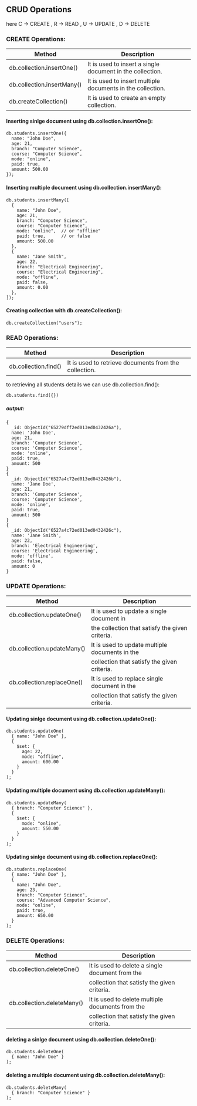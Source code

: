 ## CRUD Operations


here C -> CREATE , R -> READ , U -> UPDATE , D -> DELETE


### CREATE Operations:


| Method                    | Description                                               |
| -----------               | -----------                                               |
| db.collection.insertOne()	| It is used to insert a single document in the collection. |
| db.collection.insertMany()| It is used to insert multiple documents in the collection.|
| db.createCollection()     | It is used to create an empty collection.                 |



#### Inserting sinlge document using db.collection.insertOne():

```
db.students.insertOne({
  name: "John Doe",
  age: 21,
  branch: "Computer Science",
  course: "Computer Science",
  mode: "online",  
  paid: true,      
  amount: 500.00
});
```

#### Inserting multiple document using db.collection.insertMany():

```
db.students.insertMany([
  {
    name: "John Doe",
    age: 21,
    branch: "Computer Science",
    course: "Computer Science",
    mode: "online",  // or "offline"
    paid: true,      // or false
    amount: 500.00
  },
  {
    name: "Jane Smith",
    age: 22,
    branch: "Electrical Engineering",
    course: "Electrical Engineering",
    mode: "offline",
    paid: false,
    amount: 0.00
  },
]);
```
#### Creating collection with db.createCollection():

```
db.createCollection("users");

```

### READ Operations:

|Method	                | Description                                          |
|------                 | -----------                                          |
|db.collection.find()	| It is used to retrieve documents from the collection.|


to retrieving all students details we can use db.collection.find():

```
db.students.find({})

```

##### output:

```
{
  _id: ObjectId("65279dff2ed013ed0432426a"),
  name: 'John Doe',
  age: 21,
  branch: 'Computer Science',
  course: 'Computer Science',
  mode: 'online',
  paid: true,
  amount: 500
}
{
  _id: ObjectId("6527a4c72ed013ed0432426b"),
  name: 'Jane Doe',
  age: 21,
  branch: 'Computer Science',
  course: 'Computer Science',
  mode: 'online',
  paid: true,
  amount: 500
}
{
  _id: ObjectId("6527a4c72ed013ed0432426c"),
  name: 'Jane Smith',
  age: 22,
  branch: 'Electrical Engineering',
  course: 'Electrical Engineering',
  mode: 'offline',
  paid: false,
  amount: 0
}
```

### UPDATE Operations:

| Method                    | Description                                               |
| -----------               | -----------                                               |
| db.collection.updateOne()	| It is used to update a single document in                 |
|                           |   the collection that satisfy the given criteria.           |
| db.collection.updateMany()| It is used to update multiple documents in the            |
|                           |    collection that satisfy the given criteria.             |
| db.collection.replaceOne()| It is used to replace single document in the              |
|                           |   collection that satisfy the given criteria.              |

#### Updating sinlge document using db.collection.updateOne():

```
db.students.updateOne(
  { name: "John Doe" },
  {
    $set: {
      age: 22,
      mode: "offline",
      amount: 600.00
    }
  }
);
```

#### Updating multiple document using db.collection.updateMany():

```
db.students.updateMany(
  { branch: "Computer Science" },
  {
    $set: {
      mode: "online",
      amount: 550.00
    }
  }
);
```


#### Updating sinlge document using db.collection.replaceOne():

```
db.students.replaceOne(
  { name: "John Doe" },
  {
    name: "John Doe",
    age: 23,
    branch: "Computer Science",
    course: "Advanced Computer Science",
    mode: "online",
    paid: true,
    amount: 650.00
  }
);
```


### DELETE Operations:

| Method                    | Description                                               |
| -----------               | -----------                                               |
|db.collection.deleteOne()	| It is used to delete a single document from the|
|                            |  collection that satisfy the given criteria. |
|db.collection.deleteMany() | It is used to delete multiple documents from the 
|                            | collection that satisfy the given criteria.|


#### deleting a sinlge document using db.collection.deleteOne():


```
db.students.deleteOne(
  { name: "John Doe" }
);
```

#### deleting a multiple document using db.collection.deleteMany():


```
db.students.deleteMany(
  { branch: "Computer Science" }
);
```